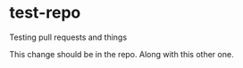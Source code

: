 test-repo
=========

Testing pull requests and things

This change should be in the repo. Along with this other one.
